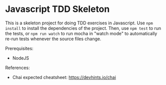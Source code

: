 # Javascript TDD Skeleton

This is a skeleton project for doing TDD exercises in Javascript. Use `npm install` to install the dependencies of the project.
Then, use `npm test` to run the tests, or `npm run watch` to run mocha in "watch mode" to automatically re-run tests whenever
the source files change.

Prerequisites:

* NodeJS

References:

- Chai expected cheatsheet: https://devhints.io/chai
